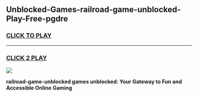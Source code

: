 
## Unblocked-Games-railroad-game-unblocked-Play-Free-pgdre
<h3>
<a href="https://premium76.site?title=railroad-game-unblocked&ref=17A">CLICK TO PLAY</a></h3>
<hr>

<h3>
<a href="https://premium76.site?title=railroad-game-unblocked&ref=17A">CLICK 2 PLAY</a>
  
</h3>

<a href="https://premium76.site?title=railroad-game-unblocked&ref=17A"><img src="https://clearcache.store/games.png"></a>


**railroad-game-unblocked games unblocked: Your Gateway to Fun and Accessible Online Gaming**
